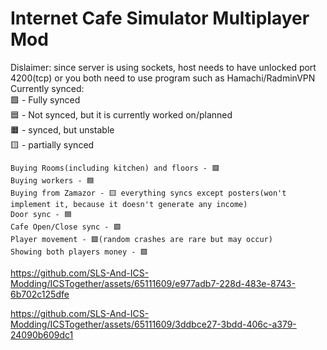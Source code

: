 # Internet Cafe Simulator Multiplayer Mod
Dislaimer: since server is using sockets, host needs to have unlocked port 4200(tcp) or you both need to use program such as Hamachi/RadminVPN<br/>
Currently synced:<br/>
🟩 - Fully synced<br/>
🟦 - Not synced, but it is currently worked on/planned<br/>
🟧 - synced, but unstable<br/>
🟨 - partially synced<br/>
```
Buying Rooms(including kitchen) and floors - 🟩
Buying workers - 🟦
Buying from Zamazor - 🟨 everything syncs except posters(won't implement it, because it doesn't generate any income)
Door sync - 🟦
Cafe Open/Close sync - 🟩
Player movement - 🟩(random crashes are rare but may occur)
Showing both players money - 🟩
```
https://github.com/SLS-And-ICS-Modding/ICSTogether/assets/65111609/e977adb7-228d-483e-8743-6b702c125dfe

https://github.com/SLS-And-ICS-Modding/ICSTogether/assets/65111609/3ddbce27-3bdd-406c-a379-24090b609dc1


